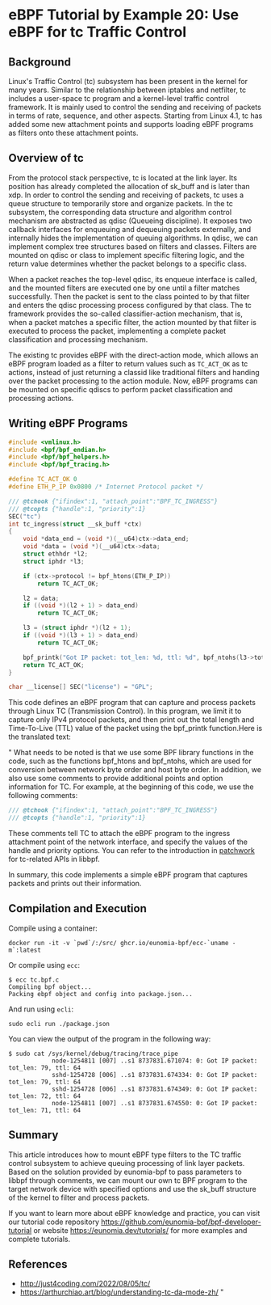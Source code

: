 # eBPF Tutorial by Example 20: Use eBPF for tc Traffic Control

## Background

Linux's Traffic Control (tc) subsystem has been present in the kernel for many years. Similar to the relationship between iptables and netfilter, tc includes a user-space tc program and a kernel-level traffic control framework. It is mainly used to control the sending and receiving of packets in terms of rate, sequence, and other aspects. Starting from Linux 4.1, tc has added some new attachment points and supports loading eBPF programs as filters onto these attachment points.

## Overview of tc

From the protocol stack perspective, tc is located at the link layer. Its position has already completed the allocation of sk_buff and is later than xdp. In order to control the sending and receiving of packets, tc uses a queue structure to temporarily store and organize packets. In the tc subsystem, the corresponding data structure and algorithm control mechanism are abstracted as qdisc (Queueing discipline). It exposes two callback interfaces for enqueuing and dequeuing packets externally, and internally hides the implementation of queuing algorithms. In qdisc, we can implement complex tree structures based on filters and classes. Filters are mounted on qdisc or class to implement specific filtering logic, and the return value determines whether the packet belongs to a specific class.

When a packet reaches the top-level qdisc, its enqueue interface is called, and the mounted filters are executed one by one until a filter matches successfully. Then the packet is sent to the class pointed to by that filter and enters the qdisc processing process configured by that class. The tc framework provides the so-called classifier-action mechanism, that is, when a packet matches a specific filter, the action mounted by that filter is executed to process the packet, implementing a complete packet classification and processing mechanism.

The existing tc provides eBPF with the direct-action mode, which allows an eBPF program loaded as a filter to return values such as `TC_ACT_OK` as tc actions, instead of just returning a classid like traditional filters and handing over the packet processing to the action module. Now, eBPF programs can be mounted on specific qdiscs to perform packet classification and processing actions.

## Writing eBPF Programs

```c
#include <vmlinux.h>
#include <bpf/bpf_endian.h>
#include <bpf/bpf_helpers.h>
#include <bpf/bpf_tracing.h>

#define TC_ACT_OK 0
#define ETH_P_IP 0x0800 /* Internet Protocol packet */

/// @tchook {"ifindex":1, "attach_point":"BPF_TC_INGRESS"}
/// @tcopts {"handle":1, "priority":1}
SEC("tc")
int tc_ingress(struct __sk_buff *ctx)
{
    void *data_end = (void *)(__u64)ctx->data_end;
    void *data = (void *)(__u64)ctx->data;
    struct ethhdr *l2;
    struct iphdr *l3;

    if (ctx->protocol != bpf_htons(ETH_P_IP))
        return TC_ACT_OK;

    l2 = data;
    if ((void *)(l2 + 1) > data_end)
        return TC_ACT_OK;

    l3 = (struct iphdr *)(l2 + 1);
    if ((void *)(l3 + 1) > data_end)
        return TC_ACT_OK;

    bpf_printk("Got IP packet: tot_len: %d, ttl: %d", bpf_ntohs(l3->tot_len), l3->ttl);
    return TC_ACT_OK;
}

char __license[] SEC("license") = "GPL";
```
This code defines an eBPF program that can capture and process packets through Linux TC (Transmission Control). In this program, we limit it to capture only IPv4 protocol packets, and then print out the total length and Time-To-Live (TTL) value of the packet using the bpf_printk function.Here is the translated text:

"
What needs to be noted is that we use some BPF library functions in the code, such as the functions bpf_htons and bpf_ntohs, which are used for conversion between network byte order and host byte order. In addition, we also use some comments to provide additional points and option information for TC. For example, at the beginning of this code, we use the following comments:

```c
/// @tchook {"ifindex":1, "attach_point":"BPF_TC_INGRESS"}
/// @tcopts {"handle":1, "priority":1}
```

These comments tell TC to attach the eBPF program to the ingress attachment point of the network interface, and specify the values of the handle and priority options. You can refer to the introduction in [patchwork](https://patchwork.kernel.org/project/netdevbpf/patch/20210512103451.989420-3-memxor@gmail.com/) for tc-related APIs in libbpf.

In summary, this code implements a simple eBPF program that captures packets and prints out their information.

## Compilation and Execution

Compile using a container:

```console
docker run -it -v `pwd`/:/src/ ghcr.io/eunomia-bpf/ecc-`uname -m`:latest
```

Or compile using `ecc`:

```console
$ ecc tc.bpf.c
Compiling bpf object...
Packing ebpf object and config into package.json...
```

And run using `ecli`:

```shell
sudo ecli run ./package.json
```

You can view the output of the program in the following way:

```console
$ sudo cat /sys/kernel/debug/tracing/trace_pipe
            node-1254811 [007] ..s1 8737831.671074: 0: Got IP packet: tot_len: 79, ttl: 64
            sshd-1254728 [006] ..s1 8737831.674334: 0: Got IP packet: tot_len: 79, ttl: 64
            sshd-1254728 [006] ..s1 8737831.674349: 0: Got IP packet: tot_len: 72, ttl: 64
            node-1254811 [007] ..s1 8737831.674550: 0: Got IP packet: tot_len: 71, ttl: 64
```

## Summary

This article introduces how to mount eBPF type filters to the TC traffic control subsystem to achieve queuing processing of link layer packets. Based on the solution provided by eunomia-bpf to pass parameters to libbpf through comments, we can mount our own tc BPF program to the target network device with specified options and use the sk_buff structure of the kernel to filter and process packets.

If you want to learn more about eBPF knowledge and practice, you can visit our tutorial code repository <https://github.com/eunomia-bpf/bpf-developer-tutorial> or website <https://eunomia.dev/tutorials/> for more examples and complete tutorials.

## References

+ <http://just4coding.com/2022/08/05/tc/>
+ <https://arthurchiao.art/blog/understanding-tc-da-mode-zh/>
"